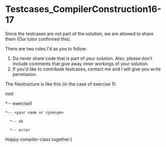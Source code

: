 # Testcases_CompilerConstruction16-17

Since the testcases are not part of the solution, we are allowed to share them (Our tutor confirmed this).

There are two rules I'd as you to follow:

1. Do never share code that is part of your solution. Also, please don't include comments that give away inner workings of your solution.
2. If you'd like to contribute testcases, contact me and I will give you write permission.

The filestructure is like this (in the case of exercise 1):

root

  *-- exercise1
  
    *-- <your name or synonym>
    
      *-- ok
      
      *-- error

Happy compiler-class together:)
